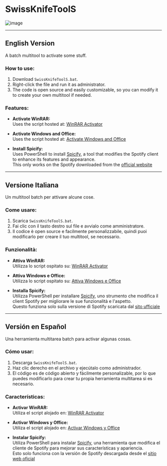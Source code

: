 # SwissKnifeToolS

![image](https://github.com/user-attachments/assets/db277c52-f769-45d5-8743-c0f0574e0da3)

---

## English Version  
A batch multitool to activate some stuff.

### How to use:  
1. Download `SwissKnifeToolS.bat`.  
2. Right-click the file and run it as administrator.  
3. The code is open source and easily customizable, so you can modify it to create your own multitool if needed.

### Features:  
- **Activate WinRAR:**  
  Uses the script hosted at: [WinRAR Activator](https://naeembolchhi.github.io/WinRAR-Activator)

- **Activate Windows and Office:**  
  Uses the script hosted at: [Activate Windows and Office](https://get.activated.win/)

- **Install Spicify:**  
  Uses PowerShell to install [Spicify](https://spicetify.app/), a tool that modifies the Spotify client to enhance its features and appearance.  
  This only works on the Spotify downloaded from the [official website](https://www.spotify.com/it/download/windows/)

---

## Versione Italiana  
Un multitool batch per attivare alcune cose.

### Come usare:  
1. Scarica `SwissKnifeToolS.bat`.  
2. Fai clic con il tasto destro sul file e avvialo come amministratore.  
3. Il codice è open source e facilmente personalizzabile, quindi puoi modificarlo per creare il tuo multitool, se necessario.

### Funzionalità:  
- **Attiva WinRAR:**  
  Utilizza lo script ospitato su: [WinRAR Activator](https://naeembolchhi.github.io/WinRAR-Activator)

- **Attiva Windows e Office:**  
  Utilizza lo script ospitato su: [Attiva Windows e Office](https://get.activated.win/)

- **Installa Spicify:**  
  Utilizza PowerShell per installare [Spicify](https://spicetify.app/), uno strumento che modifica il client Spotify per migliorare le sue funzionalità e l'aspetto.  
  Questo funziona solo sulla versione di Spotify scaricata dal [sito ufficiale](https://www.spotify.com/it/download/windows/)

---

## Versión en Español  
Una herramienta multitarea batch para activar algunas cosas.

### Cómo usar:  
1. Descarga `SwissKnifeToolS.bat`.  
2. Haz clic derecho en el archivo y ejecútalo como administrador.  
3. El código es de código abierto y fácilmente personalizable, por lo que puedes modificarlo para crear tu propia herramienta multitarea si es necesario.

### Características:  
- **Activar WinRAR:**  
  Utiliza el script alojado en: [WinRAR Activator](https://naeembolchhi.github.io/WinRAR-Activator)

- **Activar Windows y Office:**  
  Utiliza el script alojado en: [Activar Windows y Office](https://get.activated.win/)

- **Instalar Spicify:**  
  Utiliza PowerShell para instalar [Spicify](https://spicetify.app/), una herramienta que modifica el cliente de Spotify para mejorar sus características y apariencia.  
  Esto solo funciona con la versión de Spotify descargada desde el [sitio web oficial](https://www.spotify.com/it/download/windows/)
